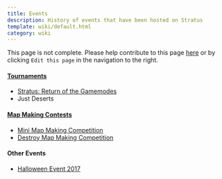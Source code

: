 ```yaml
---
title: Events
description: History of events that have been hosted on Stratus
template: wiki/default.html
category: wiki
---
```


This page is not complete. Please help contribute to this page <a href="https://github.com/MCResourcePile/addon-project/edit/source/src/content/<%= document.dest.replace('.html', '.md') %>" target="_blank">here</a> or by clicking `Edit this page` in the navigation to the right.

#### [Tournaments](https://mcresourcepile.github.io/leagues/stratus)  

- [Stratus: Return of the Gamemodes](https://mcresourcepile.github.io/leagues/stratus/stratus_return_of_the_gamemodes)
- Just Deserts

#### [Map Making Contests](https://mcresourcepile.github.io/contests/stratus)

- [Mini Map Making Competition](https://mcresourcepile.github.io/contests/stratus/mini_map_making_competition)
- [Destroy Map Making Competition](https://mcresourcepile.github.io/contests/stratus/destroy_map_competition)


#### Other Events

- [Halloween Event 2017](halloween_2017)

